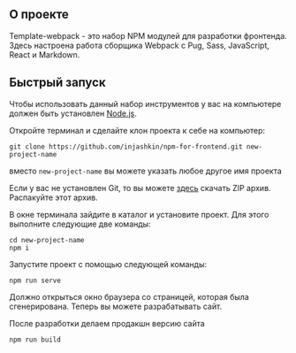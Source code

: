 ## О проекте

Template-webpack - это набор NPM модулей для разработки фронтенда. Здесь настроена работа сборщика Webpack с Pug, Sass, JavaScript, React и Markdown.

## Быстрый запуск

Чтобы использовать данный набор инструментов у вас на компьютере должен быть установлен [Node.js](https://nodejs.org/).

Откройте терминал и сделайте клон проекта к себе на компьютер:

```
git clone https://github.com/injashkin/npm-for-frontend.git new-project-name
```

вместо `new-project-name` вы можете указать любое другое имя проекта

Если у вас не установлен Git, то вы можете [здесь](https://github.com/Dora-ApplePie/webpack-template/archive/refs/heads/master.zip) скачать ZIP архив. Распакуйте этот архив.

В окне терминала зайдите в каталог и установите проект. Для этого выполните следующие две команды:

```
cd new-project-name
npm i
```

Запустите проект с помощью следующей команды:

```
npm run serve
```

Должно открыться окно браузера со страницей, которая была сгенерирована. Теперь вы можете разрабатывать сайт.

После разработки делаем продакшн версию сайта

```
npm run build
```
